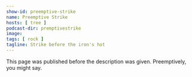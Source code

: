 ```yaml
---
show-id: preemptive-strike
name: Preemptive Strike
hosts: [ tree ]
podcast-dir: premptivestrike
image:
tags: [ rock ]
tagline: Strike before the iron's hot
---
```


This page was published before the description was given. Preemptively, you might say.
